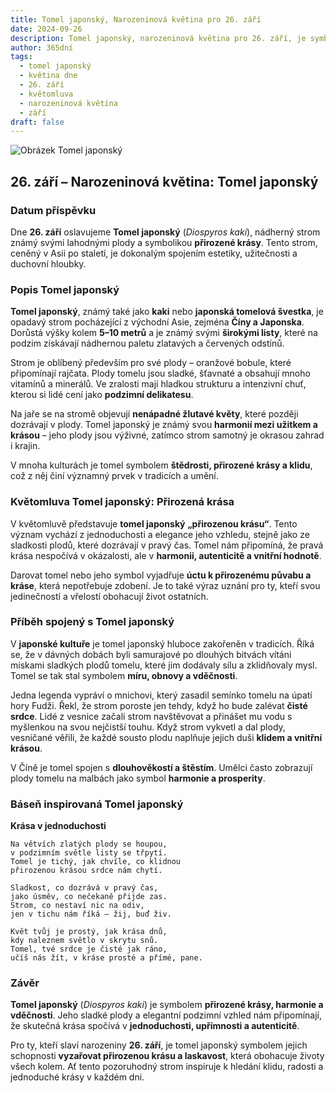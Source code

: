 ```yaml
---
title: Tomel japonský, Narozeninová květina pro 26. září
date: 2024-09-26
description: Tomel japonský, narozeninová květina pro 26. září, je symbolem Přirozená krása. Objevte její jedinečný význam, fascinující příběhy a poezii, která oslavuje její krásu.
author: 365dní
tags:
  - tomel japonský
  - květina dne
  - 26. září
  - květomluva
  - narozeninová květina
  - září
draft: false
---
```


![Obrázek Tomel japonský](https://cdn.pixabay.com/photo/2016/07/21/12/25/gamkkot-1532393_1280.jpg#center)


## 26. září – Narozeninová květina: Tomel japonský

### Datum příspěvku

Dne **26. září** oslavujeme **Tomel japonský** (_Diospyros kaki_), nádherný strom známý svými lahodnými plody a symbolikou **přirozené krásy**. Tento strom, ceněný v Asii po staletí, je dokonalým spojením estetiky, užitečnosti a duchovní hloubky.

### Popis Tomel japonský

**Tomel japonský**, známý také jako **kaki** nebo **japonská tomelová švestka**, je opadavý strom pocházející z východní Asie, zejména **Číny a Japonska**. Dorůstá výšky kolem **5–10 metrů** a je známý svými **širokými listy**, které na podzim získávají nádhernou paletu zlatavých a červených odstínů.

Strom je oblíbený především pro své plody – oranžové bobule, které připomínají rajčata. Plody tomelu jsou sladké, šťavnaté a obsahují mnoho vitamínů a minerálů. Ve zralosti mají hladkou strukturu a intenzivní chuť, kterou si lidé cení jako **podzimní delikatesu**.

Na jaře se na stromě objevují **nenápadné žlutavé květy**, které později dozrávají v plody. Tomel japonský je známý svou **harmonií mezi užitkem a krásou** – jeho plody jsou výživné, zatímco strom samotný je okrasou zahrad i krajin.

V mnoha kulturách je tomel symbolem **štědrosti, přirozené krásy a klidu**, což z něj činí významný prvek v tradicích a umění.

### Květomluva Tomel japonský: Přirozená krása

V květomluvě představuje **tomel japonský** **„přirozenou krásu“**. Tento význam vychází z jednoduchosti a elegance jeho vzhledu, stejně jako ze sladkosti plodů, které dozrávají v pravý čas. Tomel nám připomíná, že pravá krása nespočívá v okázalosti, ale v **harmonii, autenticitě a vnitřní hodnotě**.

Darovat tomel nebo jeho symbol vyjadřuje **úctu k přirozenému půvabu a kráse**, která nepotřebuje zdobení. Je to také výraz uznání pro ty, kteří svou jedinečností a vřelostí obohacují život ostatních.

### Příběh spojený s Tomel japonský

V **japonské kultuře** je tomel japonský hluboce zakořeněn v tradicích. Říká se, že v dávných dobách byli samurajové po dlouhých bitvách vítáni miskami sladkých plodů tomelu, které jim dodávaly sílu a zklidňovaly mysl. Tomel se tak stal symbolem **míru, obnovy a vděčnosti**.

Jedna legenda vypráví o mnichovi, který zasadil semínko tomelu na úpatí hory Fudži. Řekl, že strom poroste jen tehdy, když ho bude zalévat **čisté srdce**. Lidé z vesnice začali strom navštěvovat a přinášet mu vodu s myšlenkou na svou nejčistší touhu. Když strom vykvetl a dal plody, vesničané věřili, že každé sousto plodu naplňuje jejich duši **klidem a vnitřní krásou**.

V Číně je tomel spojen s **dlouhověkostí a štěstím**. Umělci často zobrazují plody tomelu na malbách jako symbol **harmonie a prosperity**.

### Báseň inspirovaná Tomel japonský

**Krása v jednoduchosti**

```
Na větvích zlatých plody se houpou,  
v podzimním světle listy se třpytí.  
Tomel je tichý, jak chvíle, co klidnou  
přirozenou krásou srdce nám chytí.  

Sladkost, co dozrává v pravý čas,  
jako úsměv, co nečekaně přijde zas.  
Strom, co nestaví nic na odiv,  
jen v tichu nám říká – žij, buď živ.  

Květ tvůj je prostý, jak krása dnů,  
kdy naleznem světlo v skrytu snů.  
Tomel, tvé srdce je čisté jak ráno,  
učíš nás žít, v kráse prosté a přímé, pane.  
```

### Závěr

**Tomel japonský** (_Diospyros kaki_) je symbolem **přirozené krásy, harmonie a vděčnosti**. Jeho sladké plody a elegantní podzimní vzhled nám připomínají, že skutečná krása spočívá v **jednoduchosti, upřímnosti a autenticitě**.

Pro ty, kteří slaví narozeniny **26. září**, je tomel japonský symbolem jejich schopnosti **vyzařovat přirozenou krásu a laskavost**, která obohacuje životy všech kolem. Ať tento pozoruhodný strom inspiruje k hledání klidu, radosti a jednoduché krásy v každém dni.